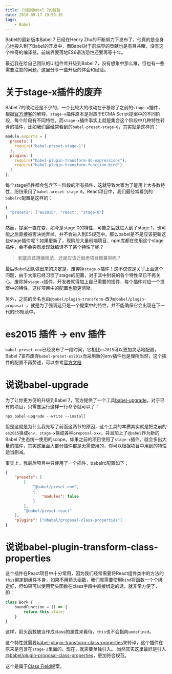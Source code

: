 ```yaml
---
title: 升级到Babel 7的经验
date: 2018-09-17 19:59:39
tags:
    - Babel
---
```

Babel的最新版本Babel 7 已经在Henry Zhu的不断努力下发布了，他真的是全身心地投入到了Babel的开发中，而Babel对于前端界的贡献也是有目共睹，没有这个神奇的编译器，前端界要落地ES6语法恐怕还要再等十年。

最近我在给自己团队的UI组件库升级到Babel 7，没有想象中那么难，但也有一些需要注意的问题，这里分享一些升级的体会和经验。

# 关于stage-x插件的废弃

Babel 7的改动还是不少的，一个比较大的改动在于移除了之前的`stage-x`插件，根据[官方博客](https://babeljs.io/blog/2018/07/27/removing-babels-stage-presets)的解释，`stage-x`插件原本是对应于ECMA Script提案中的不同阶段，每个阶段有不同特性，而`stage-x`插件事实上就是集合这个阶段中几种特性转译的插件，比如我们最经常看到的`babel-preset-stage-0`，其实就是这样的：

```js
module.exports = {
  presets: [
    require("babel-preset-stage-1")
  ],
  plugins: [
    require("babel-plugin-transform-do-expressions"),
    require("babel-plugin-transform-function-bind")
  ]
};
```

每个stage插件都会包含下一阶段的所有插件，这就导致大家为了能用上大多数特性，纷纷采用了`babel-preset-stage-0`，React项目中，我们最经常看到的`babelrc`配置是这样的：

```js
{
  "presets": ["es2015", "react", "stage-0"]
}
```

然而，提案一直在变，如今是stage 0的特性，可能之后就进入到了stage 1，也可能之后直接被否决抛弃掉，并不会进入到ES规范中。那么babel是不是应该更新这些stage插件呢？如果更新了，现阶段大量前端项目、npm库都在使用这个stage插件，会不会突然发现就编译不了某个特性了呢？

> 到底应该遵循规范，还是应该迁就老项目做兼容呢？

最后Babel团队做出来的决定是，废弃掉`stage-x`插件！这不仅仅是关乎上面这个问题，由于大家已经习惯了stage的配置，对于其中封装的各个特性早已不再关心，废除掉`stage-x`插件，开发者就得加上自己需要的插件，每个插件对应一个提案中的特性，这样项目中的配置也能更清晰。

另外，之前的命名也由`@babel/plugin-transform-`改为`@babel/plugin-proposal-`，就是为了强调这只是一个提案中的特性，并不能确保它会出现在下一代的ES规范中。

# es2015 插件 -> env 插件

`babel-preset-env`已经发布了一段时间，它相比`es2015`可以更加灵活地配置，Babel 7宣布废弃`babel-preset-es201x`而采用新的env插件也是理所当然，这个插件的配置不再赘述，可以参考[官方文档](https://babeljs.io/docs/en/next/babel-preset-env.html)

# 说说babel-upgrade

为了让你更方便的升级到Babel 7，官方提供了一个工具[babel-upgrade](https://github.com/babel/babel-upgrade)，对于已有的项目，只需要运行这样一行命令就可以了：

```shell
npx babel-upgrade --write --install
```

但是这就是为什么我先写了前面这两节的原因，这个工具的本质其实就是把之前的`es2015`换成`env`，`stage-x`换成各种`proposal-xxx`，并且加上了`@babel`作为新的Babel 7生态统一使用的scope。如果之前的项目使用了`stage-x`插件，就会多出大量的插件，其实这里面大部分插件都是无需使用的，你可以根据项目中用到的特性适当删减。

事实上，我最后项目中只使用了一个插件，babelrc配置如下：

```json
{
    "presets": [
        [
            "@babel/preset-env",
            {
                "modules": false
            }
        ],
        "@babel/preset-react"
    ],
    "plugins": ["@babel/proposal-class-properties"]
}
```

# 说说babel-plugin-transform-class-properties

这个插件在React项目中十分常用，因为我们经常需要将React组件类中的方法的`this`绑定到组件本身，如果不用箭头函数，我们就需要使用`bind`将函数一个个绑定好，但如果可以使用箭头函数在class字段中直接绑定的话，就非常方便了，即：

```js
class Bork {
    boundFunction = () => {
        return this.state;
    }
}
```

这样，箭头函数被当作成class的属性来看待，`this`也不会指向`undefined`。

这个特性就需要[babel-plugin-transform-class-properties](https://babeljs.io/docs/en/babel-plugin-transform-class-properties)来转译，这个插件在原来是包含在`stage-2`里面的，现在，就需要单独引入。
当然其实这里最好是引入[@babel/plugin-proposal-class-properties](https://babeljs.io/docs/en/next/babel-plugin-proposal-class-properties.html)，更加符合规范。

这个是属于[Class Field](https://github.com/tc39/proposal-class-fields)提案。